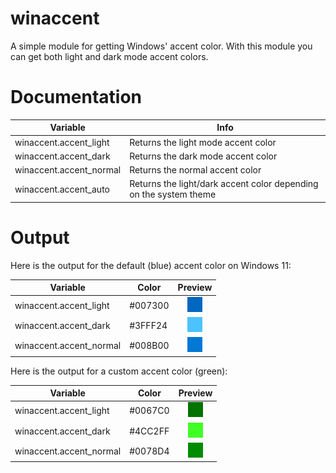 # winaccent
A simple module for getting Windows' accent color. With this module you can get both light and dark mode accent colors.

# Documentation

| Variable | Info |
|----------|------|
| winaccent.accent_light | Returns the light mode accent color
| winaccent.accent_dark | Returns the dark mode accent color
| winaccent.accent_normal | Returns the normal accent color
| winaccent.accent_auto | Returns the light/dark accent color depending on the system theme

# Output
Here is the output for the default (blue) accent color on Windows 11:

| Variable | Color | Preview |
|----------|-------|-------|
| winaccent.accent_light | #007300 | <div align="center"><img src="https://github.com/Valer100/winaccent/blob/main/assets/colors/accent_light.png?raw=true"></div> |
| winaccent.accent_dark | #3FFF24 | <div align="center"><img src="https://github.com/Valer100/winaccent/blob/main/assets/colors/accent_dark.png?raw=true"></div> |
| winaccent.accent_normal | #008B00 | <div align="center"><img src="https://github.com/Valer100/winaccent/blob/main/assets/colors/accent_normal.png?raw=true"></div> |

Here is the output for a custom accent color (green):

| Variable | Color | Preview |
|----------|-------|-------|
| winaccent.accent_light | #0067C0 | <div align="center"><img src="https://github.com/Valer100/winaccent/blob/main/assets/colors/accent_light_green.png?raw=true"></div> |
| winaccent.accent_dark | #4CC2FF | <div align="center"><img src="https://github.com/Valer100/winaccent/blob/main/assets/colors/accent_dark_green.png?raw=true"></div> |
| winaccent.accent_normal | #0078D4 | <div align="center"><img src="https://github.com/Valer100/winaccent/blob/main/assets/colors/accent_normal_green.png?raw=true"></div> |